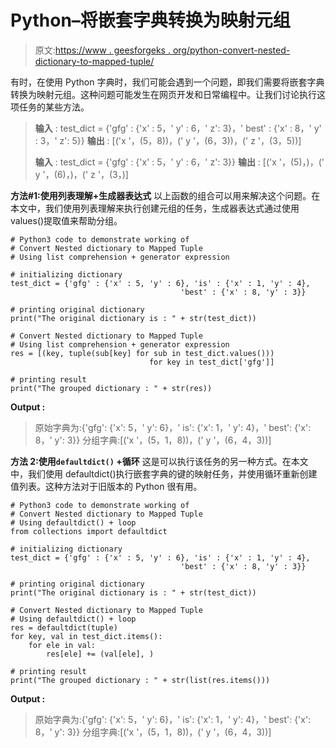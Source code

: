 # Python–将嵌套字典转换为映射元组

> 原文:[https://www . geesforgeks . org/python-convert-nested-dictionary-to-mapped-tuple/](https://www.geeksforgeeks.org/python-convert-nested-dictionary-to-mapped-tuple/)

有时，在使用 Python 字典时，我们可能会遇到一个问题，即我们需要将嵌套字典转换为映射元组。这种问题可能发生在网页开发和日常编程中。让我们讨论执行这项任务的某些方法。

> **输入** : test_dict = {'gfg' : {'x' : 5，' y' : 6，' z': 3}，' best' : {'x' : 8，' y' : 3，' z': 5}}
> **输出** : [('x '，(5，8))，(' y '，(6，3))，(' z '，(3，5))]
> 
> **输入** : test_dict = {'gfg' : {'x' : 5，' y' : 6，' z': 3}}
> **输出** : [('x '，(5)，)，(' y '，(6)，)，(' z '，(3，)]

**方法#1:使用列表理解+生成器表达式**
以上函数的组合可以用来解决这个问题。在本文中，我们使用列表理解来执行创建元组的任务，生成器表达式通过使用 values()提取值来帮助分组。

```
# Python3 code to demonstrate working of 
# Convert Nested dictionary to Mapped Tuple
# Using list comprehension + generator expression

# initializing dictionary
test_dict = {'gfg' : {'x' : 5, 'y' : 6}, 'is' : {'x' : 1, 'y' : 4},
                                      'best' : {'x' : 8, 'y' : 3}}

# printing original dictionary
print("The original dictionary is : " + str(test_dict))

# Convert Nested dictionary to Mapped Tuple
# Using list comprehension + generator expression
res = [(key, tuple(sub[key] for sub in test_dict.values())) 
                               for key in test_dict['gfg']]

# printing result 
print("The grouped dictionary : " + str(res)) 
```

**Output :**

> 原始字典为:{'gfg': {'x': 5，' y': 6}，' is': {'x': 1，' y': 4}，' best': {'x': 8，' y': 3}}
> 分组字典:[('x '，(5，1，8))，(' y '，(6，4，3))]

**方法 2:使用`defaultdict()` +循环**
这是可以执行该任务的另一种方式。在本文中，我们使用 defaultdict()执行嵌套字典的键的映射任务，并使用循环重新创建值列表。这种方法对于旧版本的 Python 很有用。

```
# Python3 code to demonstrate working of 
# Convert Nested dictionary to Mapped Tuple
# Using defaultdict() + loop
from collections import defaultdict    

# initializing dictionary
test_dict = {'gfg' : {'x' : 5, 'y' : 6}, 'is' : {'x' : 1, 'y' : 4}, 
                                      'best' : {'x' : 8, 'y' : 3}}

# printing original dictionary
print("The original dictionary is : " + str(test_dict))

# Convert Nested dictionary to Mapped Tuple
# Using defaultdict() + loop
res = defaultdict(tuple)
for key, val in test_dict.items():
    for ele in val:
        res[ele] += (val[ele], )

# printing result 
print("The grouped dictionary : " + str(list(res.items())) 
```

**Output :**

> 原始字典为:{'gfg': {'x': 5，' y': 6}，' is': {'x': 1，' y': 4}，' best': {'x': 8，' y': 3}}
> 分组字典:[('x '，(5，1，8))，(' y '，(6，4，3))]